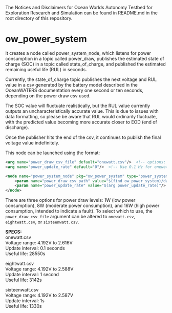 The Notices and Disclaimers for Ocean Worlds Autonomy Testbed for Exploration
Research and Simulation can be found in README.md in the root directory of
this repository.

ow_power_system
===============
It creates a node called power_system_node, which listens for power consumption
in a topic called power_draw, publishes the estimated state of charge (SOC)
in a topic called state_of_charge, and published the estimated remaining useful life (RUL) in seconds. 

Currently, the state_of_charge topic publishes the next voltage and RUL value in a csv generated by the battery model described in the OceanWATERS documentation every one second or ten seconds, depending on the power draw csv used.

The SOC value will fluctuate realistically, but the RUL value currently outputs an uncharacteristically accurate value. This is due to issues with data formatting, so please be aware that RUL would ordinarily fluctuate, with the predicted value becoming more accurate closer to EOD (end of discharge).

Once the publisher hits the end of the csv, it continues to publish the final voltage value indefinitely.

This node can be launched using the format:
```xml
<arg name="power_draw_csv_file" default="onewatt.csv"/>  <!-- options: onewatt.csv, eightwatt.csv, sixteenwatt.csv -->
<arg name="power_update_rate" default="0"/>  <!-- Use 0.1 Hz for onewatt.csv, 1 Hz for the two other options -->

<node name="power_system_node" pkg="ow_power_system" type="power_system_node">
    <param name="power_draw_csv_path" value="$(find ow_power_system)/data/$(arg power_draw_csv_file)"/>
    <param name="power_update_rate" value="$(arg power_update_rate)"/>
</node>
```

There are three options for power draw levels: 1W (low power consumption), 8W (moderate power consumption), and 16W (high power consumption, intended to indicate a fault). To select which to use, the `power_draw_csv_file` argument can be altered to `onewatt.csv`, `eightwatt.csv`, or `sixteenwatt.csv`.  
  
**SPECS:**  
onewatt.csv  
Voltage range: 4.192V to 2.616V  
Update interval: 0.1 seconds  
Useful life: 28550s  
  
eightwatt.csv  
Voltage range: 4.192V to 2.588V  
Update interval: 1 second  
Useful life: 3142s  
  
sixteenwatt.csv  
Voltage range: 4.192V to 2.587V  
Update interval: 1s  
Useful life: 1330s  
